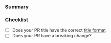 <!---
Thanks for contributing to the Amplitude JavaScript SDK! 🎉

Please fill out the following sections to help us quickly review your pull request.
--->
### Summary

<!-- What does the PR do? -->

### Checklist

* [ ] Does your PR title have the correct [title format](https://github.com/amplitude/Amplitude-JavaScript/blob/master/CONTRIBUTING.md#pr-commit-title-conventions)
* [ ] Does your PR have a breaking change?
